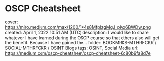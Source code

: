 # OSCP Cheatsheet

cover: https://miro.medium.com/max/1200/1*4s8MfplzgMgJ_plvx6BWDw.png
created: April 1, 2022 10:51 AM (UTC)
description: I would like to share whatever I have learned during the OSCP course so that others also will get the benefit. Because I have gained the…
folder: BOOKMRKS-MTHRFCKR / SOCIAL-MTHRFCKR / OSINT Blogs
tags: OSINT, Social Media
url: https://medium.com/oscp-cheatsheet/oscp-cheatsheet-6c80b9fa8d7e